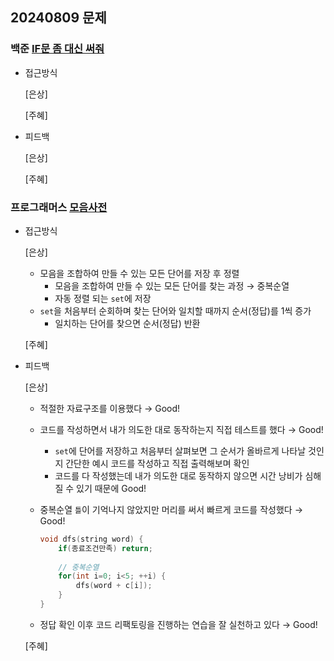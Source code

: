 ## 20240809 문제

### 백준 [IF문 좀 대신 써줘](https://www.acmicpc.net/problem/19637)

- 접근방식

  [은상]
  
  [주혜]
  
- 피드백

  [은상]
  
  [주혜]


### 프로그래머스 [모음사전](https://school.programmers.co.kr/learn/courses/30/lessons/84512)

- 접근방식

  [은상]
  - 모음을 조합하여 만들 수 있는 모든 단어를 저장 후 정렬
    - 모음을 조합하여 만들 수 있는 모든 단어를 찾는 과정 → 중복순열
    - 자동 정렬 되는 `set`에 저장
  - `set`을 처음부터 순회하며 찾는 단어와 일치할 때까지 순서(정답)를 1씩 증가
    - 일치하는 단어를 찾으면 순서(정답) 반환

  [주혜]

  
- 피드백

  [은상]
  - 적절한 자료구조를 이용했다 → Good!
  - 코드를 작성하면서 내가 의도한 대로 동작하는지 직접 테스트를 했다 → Good!
    - `set`에 단어를 저장하고 처음부터 살펴보면 그 순서가 올바르게 나타날 것인지 간단한 예시 코드를 작성하고 직접 출력해보며 확인
    - 코드를 다 작성했는데 내가 의도한 대로 동작하지 않으면 시간 낭비가 심해질 수 있기 때문에 Good!
  - 중복순열 `틀`이 기억나지 않았지만 머리를 써서 빠르게 코드를 작성했다 → Good!
    
    ```cpp
    void dfs(string word) {
        if(종료조건만족) return;
        
        // 중복순열
        for(int i=0; i<5; ++i) {
            dfs(word + c[i]);
        }
    }
    ```
    
  - 정답 확인 이후 코드 리팩토링을 진행하는 연습을 잘 실천하고 있다 → Good!
  
  [주혜]

  
  
